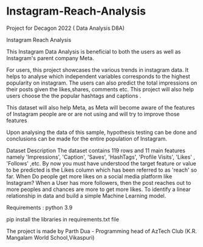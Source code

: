 # Instagram-Reach-Analysis
Project for Decagon 2022 ( Data Analysis D8A)

Instagram Reach Analysis

This Instagram Data Analysis is beneficial to both the users as well as Instagram's parent company Meta.

For users, this project showcases the various trends in instagram data. It helps to analyse which independent variables corresponds to the highest popularity on instagram. The users can also predict the total impressions on their posts given the likes,shares, comments etc. This project will also help users choose the the popular hashtags and captions .

This dataset will also help Meta, as Meta will become aware of the features of Instagram people are or are not using and will try to improve those features

Upon analysing the data of this sample, hypothesis testing can be done and conclusions can be made for the entire population of Instagram.

Dataset Description
The dataset contains 119 rows and 11 main features namely 'Impressions', 'Caption', 'Saves', 'HashTags', 'Profile Visits', 'Likes' , 'Follows' ,etc. By now you must have understood the target feature or value to be predicted is the Likes column which has been referred to as 'reach' so far. When Do people get more likes on a social media platform like Instagram? When a User has more followers, then the post reaches out to more peoples and chances are more to get more likes. To identify a linear relationship in data and build a simple Machine Learning model.



Requirements : 
python 3.9

pip install the libraries in requirements.txt file

The project is made by Parth Dua - Programming head of AzTech Club (K.R. Mangalam World School,Vikaspuri)
